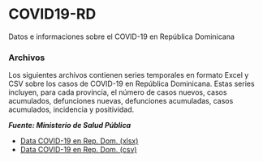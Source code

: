# COVID19-RD
Datos e informaciones sobre el COVID-19 en República Dominicana

### Archivos
Los siguientes archivos contienen series temporales en formato Excel y CSV sobre los casos de COVID-19 en República Dominicana. Estas series incluyen, para cada provincia, el número de casos nuevos, casos acumulados, defunciones nuevas, defunciones acumuladas, casos acumulados, incidencia y positividad.

***Fuente: Ministerio de Salud Pública***
* [Data COVID-19 en Rep. Dom. (xlsx)](https://github.com/gcaff/COVID19-RD/raw/master/data/covid_data_rd.xlsx)
* [Data COVID-19 en Rep. Dom. (csv)](https://github.com/gcaff/COVID19-RD/raw/master/data/covid_data_rd.csv)
